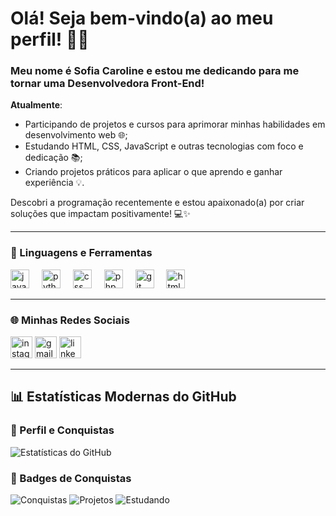 # Olá! Seja bem-vindo(a) ao meu perfil! 👋🏽

### Meu nome é Sofia Caroline e estou me dedicando para me tornar uma Desenvolvedora Front-End! 

**Atualmente**:  
* Participando de projetos e cursos para aprimorar minhas habilidades em desenvolvimento web 🌐;  
* Estudando HTML, CSS, JavaScript e outras tecnologias com foco e dedicação 📚;  
* Criando projetos práticos para aplicar o que aprendo e ganhar experiência 💡.

Descobri a programação recentemente e estou apaixonado(a) por criar soluções que impactam positivamente! 💻✨

---

### 🚀 Linguagens e Ferramentas  

<div align="left">
  <img src="https://cdn.jsdelivr.net/gh/devicons/devicon/icons/javascript/javascript-original.svg" height="30" alt="javascript logo"  />
  <img width="12" />
  <img src="https://cdn.jsdelivr.net/gh/devicons/devicon/icons/python/python-original.svg" height="30" alt="python logo"  />
  <img width="12" />
  <img src="https://cdn.jsdelivr.net/gh/devicons/devicon/icons/css3/css3-original.svg" height="30" alt="css logo"  />
  <img width="12" />
  <img src="https://cdn.jsdelivr.net/gh/devicons/devicon/icons/php/php-original.svg" height="30" alt="php logo"  />
  <img width="12" />
  <img src="https://cdn.jsdelivr.net/gh/devicons/devicon/icons/git/git-original.svg" height="30" alt="git logo"  />
  <img width="12" />
  <img src="https://cdn.jsdelivr.net/gh/devicons/devicon/icons/html5/html5-original.svg" height="30" alt="html5 logo"  />
</div>

---

### 🌐 Minhas Redes Sociais  

<div align="left">
  <img src="https://img.shields.io/static/v1?message=Instagram&logo=instagram&label=&color=E4405F&logoColor=white&labelColor=&style=for-the-badge" height="35" alt="instagram logo"  />
  <img src="https://img.shields.io/static/v1?message=Gmail&logo=gmail&label=&color=D14836&logoColor=white&labelColor=&style=for-the-badge" height="35" alt="gmail logo"  />
  <img src="https://img.shields.io/static/v1?message=LinkedIn&logo=linkedin&label=&color=0077B5&logoColor=white&labelColor=&style=for-the-badge" height="35" alt="linkedin logo"  />
</div>


---

## 📊 Estatísticas Modernas do GitHub

### 🔹 Perfil e Conquistas
![Estatísticas do GitHub](https://github-readme-stats.vercel.app/api?username=[SeuUsuario]&show_icons=true&theme=tokyonight&hide_border=true)

### 🔹 Badges de Conquistas
![Conquistas](https://img.shields.io/badge/Contribuições-Ativas-brightgreen?style=for-the-badge)
![Projetos](https://img.shields.io/badge/Projetos-Em_andamento-blue?style=for-the-badge)
![Estudando](https://img.shields.io/badge/Estudo-Constante-orange?style=for-the-badge)
